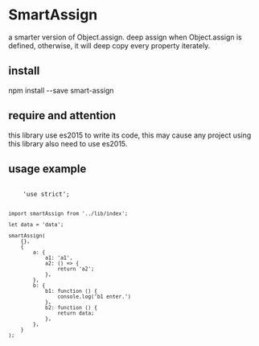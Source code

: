 # SmartAssign
a smarter version of Object.assign.
deep assign when Object.assign is defined, otherwise, it will deep copy every property iterately.

## install
npm install --save smart-assign

## require and attention
this library use es2015 to write its code, this may cause any project using this library also need to use es2015.

## usage example

<code>
    'use strict'; 

    import smartAssign from '../lib/index';  

    let data = 'data';  

    smartAssign(  
        {},  
        {  
            a: {  
                a1: 'a1',  
                a2: () => {  
                    return 'a2';  
                },  
            },  
            b: {  
                b1: function () {  
                    console.log('b1 enter.')  
                },  
                b2: function () {  
                    return data;  
                },  
            },  
        }  
    ); 
</code>

